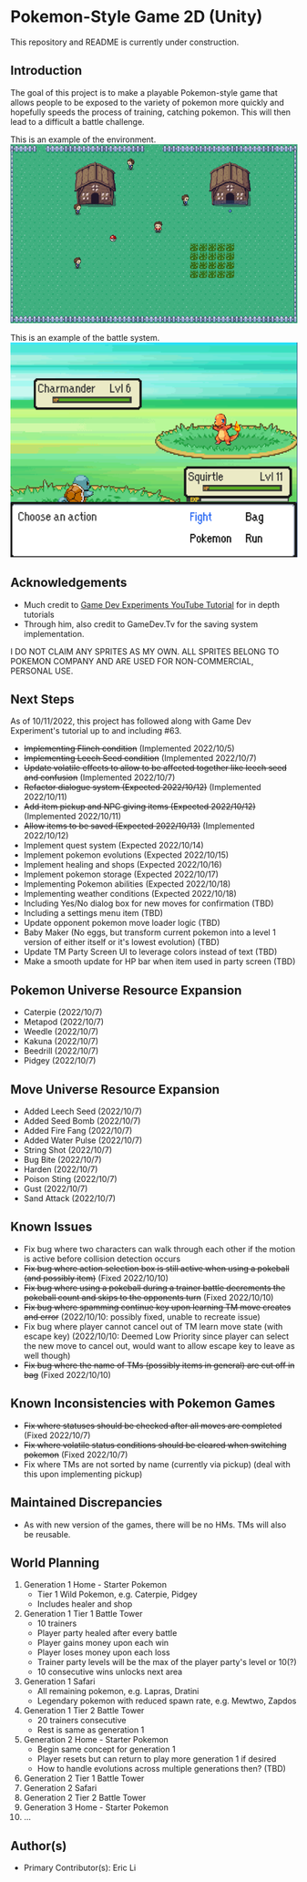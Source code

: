 # Pokemon-Style Game 2D (Unity)

This repository and README is currently under construction.

## Introduction
The goal of this project is to make a playable Pokemon-style game that allows people to be exposed to the variety of pokemon more quickly and hopefully speeds the process of training, catching pokemon. This will then lead to a difficult a battle challenge.

This is an example of the environment.
![Home Screen](images/pokemon-home-scene.png)

This is an example of the battle system.
![Battle Screen](images/pokemon-battle-screen.png)

## Acknowledgements
* Much credit to [Game Dev Experiments YouTube Tutorial](https://www.youtube.com/playlist?list=PLLf84Zj7U26kfPQ00JVI2nIoozuPkykDX) for in depth tutorials
* Through him, also credit to GameDev.Tv for the saving system implementation.

I DO NOT CLAIM ANY SPRITES AS MY OWN. ALL SPRITES BELONG TO POKEMON COMPANY AND ARE USED FOR NON-COMMERCIAL, PERSONAL USE.

## Next Steps
As of 10/11/2022, this project has followed along with Game Dev Experiment's tutorial up to and including #63.
* ~~Implementing Flinch condition~~ (Implemented 2022/10/5)
* ~~Implementing Leech Seed condition~~ (Implemented 2022/10/7)
* ~~Update volatile effects to allow to be affected together like leech seed and confusion~~ (Implemented 2022/10/7)
* ~~Refactor dialogue system (Expected 2022/10/12)~~ (Implemented 2022/10/11)
* ~~Add item pickup and NPC giving items (Expected 2022/10/12)~~ (Implemented 2022/10/11)
* ~~Allow items to be saved (Expected 2022/10/13)~~ (Implemented 2022/10/12)
* Implement quest system (Expected 2022/10/14)
* Implement pokemon evolutions (Expected 2022/10/15)
* Implement healing and shops (Expected 2022/10/16)
* Implement pokemon storage (Expected 2022/10/17)
* Implementing Pokemon abilities (Expected 2022/10/18)
* Implementing weather conditions (Expected 2022/10/18)
* Including Yes/No dialog box for new moves for confirmation (TBD)
* Including a settings menu item (TBD)
* Update opponent pokemon move loader logic (TBD)
* Baby Maker (No eggs, but transform current pokemon into a level 1 version of either itself or it's lowest evolution) (TBD)
* Update TM Party Screen UI to leverage colors instead of text (TBD)
* Make a smooth update for HP bar when item used in party screen (TBD)

## Pokemon Universe Resource Expansion
* Caterpie (2022/10/7)
* Metapod (2022/10/7)
* Weedle (2022/10/7)
* Kakuna (2022/10/7)
* Beedrill (2022/10/7)
* Pidgey (2022/10/7)

## Move Universe Resource Expansion
* Added Leech Seed  (2022/10/7)
* Added Seed Bomb   (2022/10/7)
* Added Fire Fang (2022/10/7)
* Added Water Pulse (2022/10/7)
* String Shot (2022/10/7)
* Bug Bite (2022/10/7)
* Harden (2022/10/7)
* Poison Sting (2022/10/7)
* Gust (2022/10/7)
* Sand Attack (2022/10/7)

## Known Issues
* Fix bug where two characters can walk through each other if the motion is active before collision detection occurs
* ~~Fix bug where action selection box is still active when using a pokeball (and possibly item)~~ (Fixed 2022/10/10)
* ~~Fix bug where using a pokeball during a trainer battle decrements the pokeball count and skips to the opponents turn~~ (Fixed 2022/10/10)
* ~~Fix bug where spamming continue key upon learning TM move creates and error~~ (2022/10/10: possibly fixed, unable to recreate issue)
* Fix bug where player cannot cancel out of TM learn move state (with escape key) (2022/10/10: Deemed Low Priority since player can select the new move to cancel out, would want to allow escape key to leave as well though)
* ~~Fix bug where the name of TMs (possibly items in general) are cut off in bag~~ (Fixed 2022/10/10)

## Known Inconsistencies with Pokemon Games
* ~~Fix where statuses should be checked after all moves are completed~~ (Fixed 2022/10/7)
* ~~Fix where volatile status conditions should be cleared when switching pokemon~~ (Fixed 2022/10/7)
* Fix where TMs are not sorted by name (currently via pickup) (deal with this upon implementing pickup)

## Maintained Discrepancies
* As with new version of the games, there will be no HMs. TMs will also be reusable.

## World Planning
1. Generation 1 Home - Starter Pokemon
    * Tier 1 Wild Pokemon, e.g. Caterpie, Pidgey
    * Includes healer and shop
2. Generation 1 Tier 1 Battle Tower
    * 10 trainers
    * Player party healed after every battle
    * Player gains money upon each win
    * Player loses money upon each loss
    * Trainer party levels will be the max of the player party's level or 10(?)
    * 10 consecutive wins unlocks next area
3. Generation 1 Safari
    * All remaining pokemon, e.g. Lapras, Dratini
    * Legendary pokemon with reduced spawn rate, e.g. Mewtwo, Zapdos
4. Generation 1 Tier 2 Battle Tower
    * 20 trainers consecutive
    * Rest is same as generation 1
5. Generation 2 Home - Starter Pokemon
    * Begin same concept for generation 1
    * Player resets but can return to play more generation 1 if desired
    * How to handle evolutions across multiple generations then? (TBD)
6. Generation 2 Tier 1 Battle Tower
7. Generation 2 Safari
8. Generation 2 Tier 2 Battle Tower
9. Generation 3 Home - Starter Pokemon
10. ...

## Author(s)
* Primary Contributor(s): Eric Li